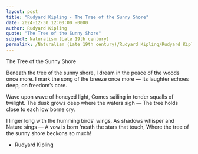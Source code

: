 ```yaml
---
layout: post
title: "Rudyard Kipling - The Tree of the Sunny Shore"
date: 2024-12-30 12:00:00 -0000
author: Rudyard Kipling
quote: "The Tree of the Sunny Shore"
subject: Naturalism (Late 19th century)
permalink: /Naturalism (Late 19th century)/Rudyard Kipling/Rudyard Kipling - The Tree of the Sunny Shore
---
```


The Tree of the Sunny Shore

Beneath the tree of the sunny shore,
I dream in the peace of the woods once more.
I mark the song of the breeze once more —
Its laughter echoes deep, on freedom’s core.

Wave upon wave of honeyed light,
Comes sailing in tender squalls of twilight.
The dusk grows deep where the waters sigh —
The tree holds close to each low borne cry.

I linger long with the humming birds' wings,
As shadows whisper and Nature sings — 
A vow is born ‘neath the stars that touch,
Where the tree of the sunny shore beckons so much!

- Rudyard Kipling
